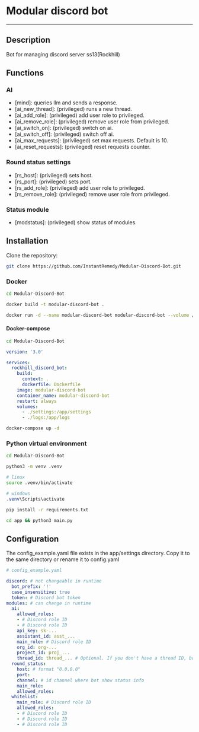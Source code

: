 # Modular discord bot

---

## Description

Bot for managing discord server ss13(Rockhill)

## Functions

### AI

- [mind]: queries llm and sends a response.
- [ai_new_thread]: (privileged) runs a new thread.
- [ai_add_role]: (privileged) add user role to privileged.
- [ai_remove_role]: (privileged) remove user role from privileged.
- [ai_switch_on]: (privileged) switch on ai.
- [ai_switch_off]: (privileged) switch off ai.
- [ai_max_requests]: (privileged) set max requests. Default is 10.
- [ai_reset_requests]: (privileged) reset requests counter.

### Round status settings

- [rs_host]: (privileged) sets host.
- [rs_port]: (privileged) sets port.
- [rs_add_role]: (privileged) add user role to privileged.
- [rs_remove_role]: (privileged) remove user role from privileged.

### Status module

- [modstatus]: (privileged) show status of modules.

## Installation

Clone the repository:

```bash
git clone https://github.com/InstantRemedy/Modular-Discord-Bot.git
```

### Docker

```bash
cd Modular-Discord-Bot
```

```bash
docker build -t modular-discord-bot .
```

```bash
docker run -d --name modular-discord-bot modular-discord-bot --volume /path/to/config:/app/config --volume /path/to/logs:/app/logs
```

#### Docker-compose

```bash
cd Modular-Discord-Bot
```

```yaml
version: '3.0'

services:
  rockhill_discord_bot:
    build:
      context: .
      dockerfile: Dockerfile
    image: modular-discord-bot
    container_name: modular-discord-bot
    restart: always
    volumes:
      - ./settings:/app/settings
      - ./logs:/app/logs
```

```bash
docker-compose up -d
```

### Python virtual environment

```bash
cd Modular-Discord-Bot
```

```bash
python3 -m venv .venv
```

```bash
# linux
source .venv/bin/activate
```

```powershell
# windows
.venv\Scripts\activate
```

```bash
pip install -r requirements.txt
```

```bash
cd app && python3 main.py
```

## Configuration

The config_example.yaml file exists in the app/settings directory. Copy it to the same directory or rename it to config.yaml

```yaml
# config_example.yaml

discord: # not changeable in runtime
  bot_prefix: '!'
  case_insensitive: true
  token: # Discord bot token
modules: # can change in runtime
  ai:
    allowed_roles:
    - # Discord role ID
    - # Discord role ID
    api_key: sk-...
    assistant_id: asst_...
    main_role: # Discord role ID
    org_id: org-...
    project_id: proj_...
    thread_id: thread_... # Optional. If you don't have a thread ID, bot will create a new one and save it to this file.
  round_status:
    host: # format "0.0.0.0"
    port:
    channel: # id channel where bot show status info
    main_role:
    allowed_roles:
  whitelist:
    main_role: # Discord role ID
    allowed_roles:
    - # Discord role ID
    - # Discord role ID
    - # Discord role ID
```
